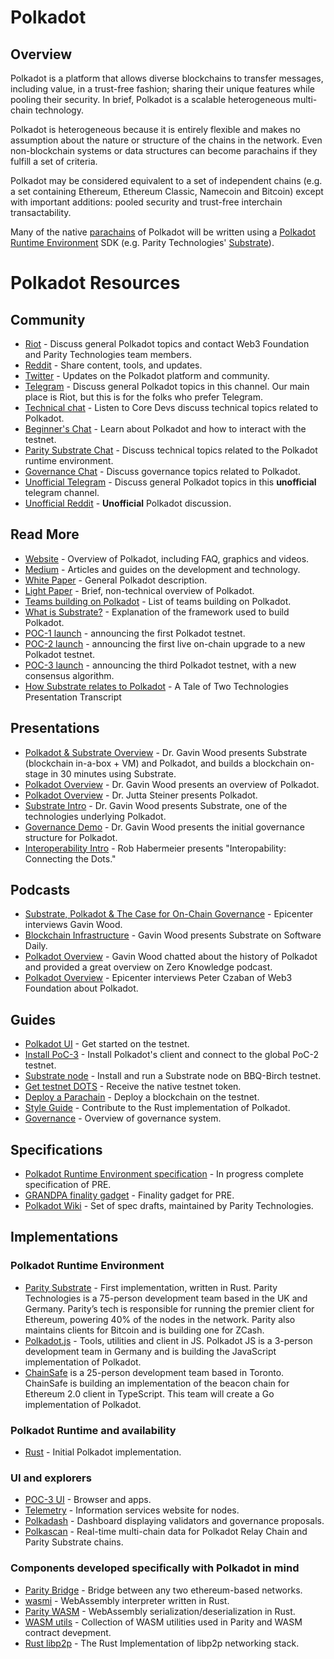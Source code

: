 # Polkadot

## Overview
Polkadot is a platform that allows diverse blockchains to transfer messages, including value, in a trust-free fashion; sharing their unique features while pooling their security. In brief, Polkadot is a scalable heterogeneous multi-chain technology.

Polkadot is heterogeneous because it is entirely flexible and makes no assumption about the nature or structure of the chains in the network. Even non-blockchain systems or data structures can become parachains if they fulfill a set of criteria.

Polkadot may be considered equivalent to a set of independent chains (e.g. a set containing Ethereum, Ethereum Classic, Namecoin and Bitcoin) except with important additions: pooled security and trust-free interchain transactability.

Many of the native [parachains](parachains.md) of Polkadot will be written using a [Polkadot Runtime Environment](Polkadot_Runtime_Environment.md) SDK (e.g. Parity Technologies' [Substrate](substrate.md)).

# Polkadot Resources

## Community
- [Riot](https://riot.im/app/#/room/#polkadot-watercooler:matrix.org) - Discuss general Polkadot topics and contact Web3 Foundation and Parity Technologies team members. 
- [Reddit](https://www.reddit.com/r/dot/) - Share content, tools, and updates. 
- [Twitter](https://twitter.com/polkadotnetwork) - Updates on the Polkadot platform and community. 
- [Telegram](https://t.me/PolkadotOfficial) - Discuss general Polkadot topics in this channel. Our main place is Riot, but this is for the folks who prefer Telegram.
- [Technical chat](https://riot.im/app/#/room/#polkadot-technical:matrix.org) - Listen to Core Devs discuss technical topics related to Polkadot.
- [Beginner's Chat](https://riot.im/app/#/room/#polkadotbeginners:matrix.org) - Learn about Polkadot and how to interact with the testnet.
- [Parity Substrate Chat](https://riot.im/app/#/room/#substrate-technical:matrix.org) - Discuss technical topics related to the Polkadot runtime environment. 
- [Governance Chat](https://riot.im/app/#/room/#polkadot-governance:matrix.parity.io) - Discuss governance topics related to Polkadot.
- [Unofficial Telegram](https://t.me/polkadot_trollbox) - Discuss general Polkadot topics in this **unofficial** telegram channel.
- [Unofficial Reddit](https://www.reddit.com/r/polkadot_market) - **Unofficial** Polkadot discussion.

## Read More
- [Website](https://polkadot.network/) - Overview of Polkadot, including FAQ, graphics and videos.
- [Medium](https://medium.com/polkadot-network) - Articles and guides on the development and technology.
- [White Paper](https://github.com/w3f/polkadot-white-paper/raw/master/PolkaDotPaper.pdf) - General Polkadot description.
- [Light Paper](https://polkadot.network/Polkadot-lightpaper.pdf) - Brief, non-technical overview of Polkadot.
- [Teams building on Polkadot](https://forum.web3.foundation/t/teams-building-on-polkadot/67) - List of teams building on Polkadot. 
- [What is Substrate?](https://medium.com/paritytech/what-is-substrate-29af4231d7e0) - Explanation of the framework used to build Polkadot.
- [POC-1 launch](https://medium.com/polkadot-network/now-live-polkadot-proof-of-concept-1-3e718512a8d) - announcing the first Polkadot testnet.
- [POC-2 launch](https://medium.com/polkadot-network/polkadot-poc-2-is-here-parachains-runtime-upgrades-and-libp2p-networking-7035bb141c25) - announcing the first live on-chain upgrade to a new Polkadot testnet.
- [POC-3 launch](https://medium.com/polkadot-network/polkadot-proof-of-concept-3-a-better-consensus-algorithm-e81c380a2372) - announcing the third Polkadot testnet, with a new consensus algorithm.
- [How Substrate relates to Polkadot](https://medium.com/polkadot-network/a-tale-of-two-technologies-presentation-transcript-e7397c1c7a49) - A Tale of Two Technologies Presentation Transcript

## Presentations
- [Polkadot & Substrate Overview](https://www.youtube.com/watch?v=0IoUZdDi5Is&feature=youtu.be) - Dr. Gavin Wood presents Substrate (blockchain in-a-box + VM) and Polkadot, and builds a blockchain on-stage in 30 minutes using Substrate. 
- [Polkadot Overview](https://youtu.be/lIghiCmHz0U) - Dr. Gavin Wood presents an overview of Polkadot. 
- [Polkadot Overview](https://techcrunch.com/video/fireside-chat-with-jutta-steiner-parity-technologies/) - Dr. Jutta Steiner presents Polkadot. 
- [Substrate Intro](https://youtu.be/iUMZyL5kTwc) - Dr. Gavin Wood presents Substrate, one of the technologies underlying Polkadot.
- [Governance Demo](https://www.youtube.com/watch?v=VsZuDJMmVPY&feature=youtu.be&t=24734) - Dr. Gavin Wood presents the initial governance structure for Polkadot. 
- [Interoperability Intro](https://www.youtube.com/watch?v=RSAFHhTwA8Q) - Rob Habermeier presents "Interopability: Connecting the Dots."

## Podcasts
- [Substrate, Polkadot & The Case for On-Chain Governance](https://www.youtube.com/watch?v=eP4mT19S_jg) - Epicenter interviews Gavin Wood.
- [Blockchain Infrastructure](https://softwareengineeringdaily.com/2018/11/26/parity-blockchain-infrastructure-with-gavin-wood/) - Gavin Wood presents Substrate on Software Daily.
- [Polkadot Overview](https://www.zeroknowledge.fm/46) - Gavin Wood chatted about the history of Polkadot and provided a great overview on Zero Knowledge podcast.
- [Polkadot Overview](https://www.youtube.com/watch?v=oiunBLGHlAU) - Epicenter interviews Peter Czaban of Web3 Foundation about Polkadot. 

## Guides
- [Polkadot UI](https://github.com/paritytech/polkadot/wiki/Polkadot-UI) - Get started on the testnet.
- [Install PoC-3](https://github.com/paritytech/polkadot#install-poc-3-alexander-testnet) - Install Polkadot's client and connect to the global PoC-2 testnet.
- [Substrate node](https://hackmd.io/y-E9Q9jTRreni6z9EU0kkA#) \- Install and run a Substrate node on BBQ-Birch testnet.
- [Get testnet DOTS](https://github.com/paritytech/polkadot/wiki/DOT) \- Receive the native testnet token.
- [Deploy a Parachain](https://github.com/paritytech/polkadot/wiki/Parachains) \- Deploy a blockchain on the testnet.
- [Style Guide](https://github.com/paritytech/polkadot/wiki/Style-Guide) - Contribute to the Rust implementation of Polkadot.
- [Governance](https://github.com/paritytech/polkadot/wiki/Governance) - Overview of governance system.

## Specifications
- [Polkadot Runtime Environment specification](https://github.com/w3f/polkadot-re-spec/blob/master/polkadot_re_spec.pdf) - In progress complete specification of PRE.
- [GRANDPA finality gadget](https://github.com/w3f/consensus/blob/master/pdf/grandpa.pdf) - Finality gadget for PRE.
- [Polkadot Wiki](https://github.com/paritytech/polkadot/wiki) - Set of spec drafts, maintained by Parity Technologies.

## Implementations
### Polkadot Runtime Environment
- [Parity Substrate](https://github.com/paritytech/substrate) - First implementation, written in Rust. Parity Technologies is a 75-person development team based in the UK and Germany. Parity’s tech is responsible for running the premier client for Ethereum, powering 40% of the nodes in the network. Parity also maintains clients for Bitcoin and is building one for ZCash.
- [Polkadot.js](https://polkadot.js.org/) - Tools, utilities and client in JS. Polkadot JS is a 3-person development team in Germany and is building the JavaScript implementation of Polkadot.
- [ChainSafe](https://chainsafe.io/) is a 25-person development team based in Toronto. ChainSafe is building an implementation of the beacon chain for Ethereum 2.0 client in TypeScript. This team will create a Go implementation of Polkadot.


### Polkadot Runtime and availability
- [Rust](https://github.com/paritytech/polkadot) - Initial Polkadot implementation.

### UI and explorers
- [POC-3 UI](https://poc-3.polkadot.io/) - Browser and apps. 
- [Telemetry](http://telemetry.polkadot.io/) - Information services website for nodes. 
- [Polkadash](http://polkadash.io/) \- Dashboard displaying validators and governance proposals.
- [Polkascan](http://polkascan.io/) \- Real-time multi-chain data for Polkadot Relay Chain and Parity Substrate chains. 

### Components developed specifically with Polkadot in mind
- [Parity Bridge](https://github.com/paritytech/parity-bridge) - Bridge between any two ethereum-based networks.
- [wasmi](https://github.com/paritytech/wasmi) - WebAssembly interpreter written in Rust.
- [Parity WASM](https://github.com/paritytech/parity-wasm) - WebAssembly serialization/deserialization in Rust.
- [WASM utils](https://github.com/paritytech/wasm-utils) - Collection of WASM utilities used in Parity and WASM contract devepment.
- [Rust libp2p](https://github.com/libp2p/rust-libp2p) - The Rust Implementation of libp2p networking stack.
